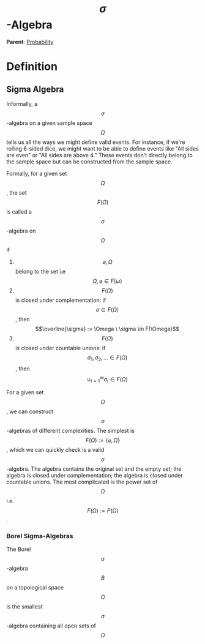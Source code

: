 # $$\sigma$$-Algebra

__Parent__: [Probability](../probability.md)

# Definition
## Sigma Algebra

Informally, a $$\sigma$$-algebra on a given sample space $$\Omega$$ tells us all the ways
we might define valid events. For instance, if we're rolling 6-sided dice, we might want to be
able to define events like "All sides are even" or "All sides are above 4." These events don't
directly belong to the sample space but can be constructed from the sample space.

Formally, for a given set $$\Omega$$, the set $$F(\Omega)$$ is called a $$\sigma$$-algebra on
$$\Omega$$ if

1. $$\varnothing, \Omega$$ belong to the set i.e $$\Omega, \varnothing \in F(\omega)$$
2. $$F(\Omega)$$ is closed under complementation: if $$\sigma \in F(\Omega)$$,
   then $$\overline{\sigma} := \Omega \ \sigma \in F(\Omega)$$
3. $$F(\Omega)$$ is closed under countable unions: if $$\sigma_1, \sigma_2, ...
   \in F(\Omega)$$, then $$\cup_{i=1}^{\infty} \sigma_i \in F(\Omega)$$

For a given set $$\Omega$$, we can construct $$\sigma$$-algebras of different complexities.
The simplest is $$F(\Omega) := \{\varnothing, \Omega\}$$, which we can quickly check
is a valid $$\sigma$$-algebra. The algebra contains the original set and the empty set;
the algebra is closed under complementation; the algebra is closed under countable unions.
The most complicated is the power set of $$\Omega$$ i.e. $$F(\Omega) := P(\Omega)$$.

### Borel Sigma-Algebras

The Borel $$\sigma$$-algebra $$B$$ on a topological space $$\Omega$$ is the smallest
$$\sigma$$-algebra containing all open sets of $$\Omega$$